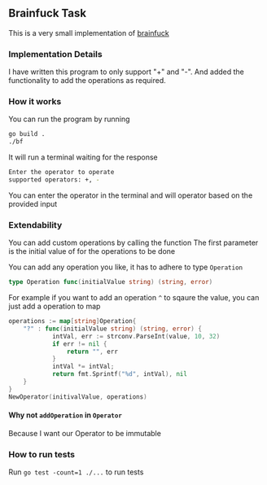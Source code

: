 ## Brainfuck Task

This is a very small implementation of [brainfuck](https://en.wikipedia.org/wiki/Brainfuck)

### Implementation Details
I have written this program to only support "+" and "-". And added the functionality to add the operations as required.

### How it works

You can run the program by running

```bash
go build .
./bf
```
It will run a terminal waiting for the response

```bash
Enter the operator to operate
supported operators: +, -
```

You can enter the operator in the terminal and will operator based on the provided input


### Extendability

You can add custom operations by calling the function
The first parameter is the initial value of for the operations to be done

You can add any operation you like, it has to adhere to type `Operation`
```go
type Operation func(initialValue string) (string, error)
```

For example if you want to add an operation `^` to sqaure the value, you can just add a operation to map

```go
operations := map[string]Operation{
	"?" : func(initialValue string) (string, error) {
            intVal, err := strconv.ParseInt(value, 10, 32)
            if err != nil {
                return "", err
            }
            intVal *= intVal;
            return fmt.Sprintf("%d", intVal), nil	
    }   
}
NewOperator(initivalValue, operations)
```

#### Why not `addOperation` in `Operator`

Because I want our Operator to be immutable

### How to run tests

Run `go test -count=1 ./...` to run tests
